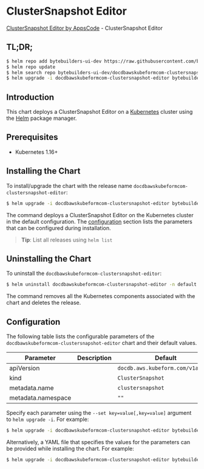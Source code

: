 # ClusterSnapshot Editor

[ClusterSnapshot Editor by AppsCode](https://byte.builders) - ClusterSnapshot Editor

## TL;DR;

```bash
$ helm repo add bytebuilders-ui-dev https://raw.githubusercontent.com/bytebuilders/ui-wizards/
$ helm repo update
$ helm search repo bytebuilders-ui-dev/docdbawskubeformcom-clustersnapshot-editor --version=v0.4.17
$ helm upgrade -i docdbawskubeformcom-clustersnapshot-editor bytebuilders-ui-dev/docdbawskubeformcom-clustersnapshot-editor -n default --create-namespace --version=v0.4.17
```

## Introduction

This chart deploys a ClusterSnapshot Editor on a [Kubernetes](http://kubernetes.io) cluster using the [Helm](https://helm.sh) package manager.

## Prerequisites

- Kubernetes 1.16+

## Installing the Chart

To install/upgrade the chart with the release name `docdbawskubeformcom-clustersnapshot-editor`:

```bash
$ helm upgrade -i docdbawskubeformcom-clustersnapshot-editor bytebuilders-ui-dev/docdbawskubeformcom-clustersnapshot-editor -n default --create-namespace --version=v0.4.17
```

The command deploys a ClusterSnapshot Editor on the Kubernetes cluster in the default configuration. The [configuration](#configuration) section lists the parameters that can be configured during installation.

> **Tip**: List all releases using `helm list`

## Uninstalling the Chart

To uninstall the `docdbawskubeformcom-clustersnapshot-editor`:

```bash
$ helm uninstall docdbawskubeformcom-clustersnapshot-editor -n default
```

The command removes all the Kubernetes components associated with the chart and deletes the release.

## Configuration

The following table lists the configurable parameters of the `docdbawskubeformcom-clustersnapshot-editor` chart and their default values.

|     Parameter      | Description |                   Default                    |
|--------------------|-------------|----------------------------------------------|
| apiVersion         |             | <code>docdb.aws.kubeform.com/v1alpha1</code> |
| kind               |             | <code>ClusterSnapshot</code>                 |
| metadata.name      |             | <code>clustersnapshot</code>                 |
| metadata.namespace |             | <code>""</code>                              |


Specify each parameter using the `--set key=value[,key=value]` argument to `helm upgrade -i`. For example:

```bash
$ helm upgrade -i docdbawskubeformcom-clustersnapshot-editor bytebuilders-ui-dev/docdbawskubeformcom-clustersnapshot-editor -n default --create-namespace --version=v0.4.17 --set apiVersion=docdb.aws.kubeform.com/v1alpha1
```

Alternatively, a YAML file that specifies the values for the parameters can be provided while
installing the chart. For example:

```bash
$ helm upgrade -i docdbawskubeformcom-clustersnapshot-editor bytebuilders-ui-dev/docdbawskubeformcom-clustersnapshot-editor -n default --create-namespace --version=v0.4.17 --values values.yaml
```
